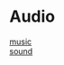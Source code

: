 # Audio

[music](https://github.com/RandyGaul/cute_framework/tree/master/doc/audio/music/README.md)  
[sound](https://github.com/RandyGaul/cute_framework/blob/master/doc/audio/audio/README.md)  
